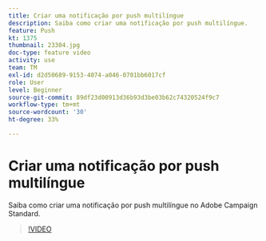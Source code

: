 ```yaml
---
title: Criar uma notificação por push multilíngue
description: Saiba como criar uma notificação por push multilíngue.
feature: Push
kt: 1375
thumbnail: 23304.jpg
doc-type: feature video
activity: use
team: TM
exl-id: d2d50689-9153-4074-a046-0701bb6017cf
role: User
level: Beginner
source-git-commit: 89df23d00913d36b93d3be03b62c74320524f9c7
workflow-type: tm+mt
source-wordcount: '30'
ht-degree: 33%

---
```


# Criar uma notificação por push multilíngue

Saiba como criar uma notificação por push multilíngue no Adobe Campaign Standard.

>[!VIDEO](https://video.tv.adobe.com/v/23304?quality=12&learn=on)

